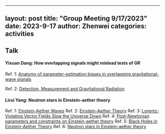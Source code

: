 
---
layout: post
title:  "Group Meeting 9/17/2023"
date:   2023-9-17
author: Zhenwei
categories: activities
---


## Talk

#### Yixuan Dang: How overlapping signals might mislead tests of GR

Ref. 1: [Anatomy of parameter-estimation biases in overlapping gravitational-wave signals](https://arxiv.org/abs/2304.06734)

Ref. 2: [Detection, Measurement and Gravitational Radiation](https://arxiv.org/abs/gr-qc/9209010)


#### Lirui Yang: Neutron stars in Einstein-aether theory

Ref. 1: [Einstein-Aether Waves](https://arxiv.org/abs/gr-qc/0402005v2)
Ref. 2: [Einstein-Aether Theory](https://arxiv.org/abs/gr-qc/0410001v2)
Ref. 3: [Lorentz-Violating Vector Fields Slow the Universe Down](https://arxiv.org/abs/hep-th/0407149)
Ref. 4: [Post-Newtonian parameters and constraints on Einstein-aether theory](https://arxiv.org/abs/gr-qc/0509083)
Ref. 5: [Black Holes in Einstein-Aether Theory](https://arxiv.org/abs/gr-qc/0604088)
Ref. 6: [Neutron stars in Einstein-aether theory](https://arxiv.org/abs/0705.1565)
